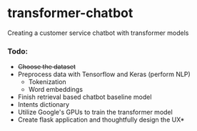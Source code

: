 # transformer-chatbot
Creating a customer service chatbot with transformer models

### Todo:
* ~~Choose the dataset~~
* Preprocess data with Tensorflow and Keras (perform NLP)
  * Tokenization
  * Word embeddings
* Finish retrieval based chatbot baseline model
 * Intents dictionary
* Utilize Google's GPUs to train the transformer model
* Create flask application and thoughtfully design the UX* 
